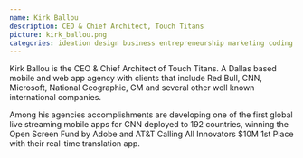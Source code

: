 ```yaml
---
name: Kirk Ballou
description: CEO & Chief Architect, Touch Titans
picture: kirk_ballou.png
categories: ideation design business entrepreneurship marketing coding strategy
---
```



<p>

Kirk Ballou is the CEO & Chief Architect of Touch Titans. A Dallas based mobile and web app agency with clients that include Red Bull, CNN, Microsoft, National Geographic, GM and several other well known international companies. 

Among his agencies accomplishments are developing one of the first global live streaming mobile apps for CNN deployed to 192 countries, winning the Open Screen Fund by Adobe and AT&T Calling All Innovators $10M 1st Place with their real-time translation app. 
</p>
